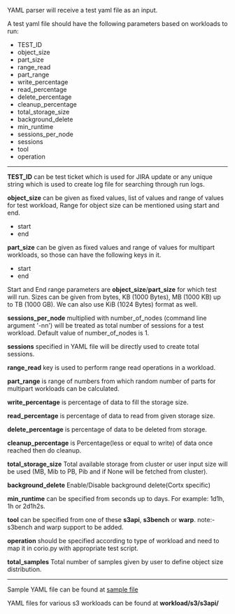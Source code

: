 YAML parser will receive a test yaml file as an input.

A test yaml file should have the following parameters based on workloads to run:

* TEST_ID
* object_size
* part_size
* range_read
* part_range
* write_percentage
* read_percentage
* delete_percentage
* cleanup_percentage
* total_storage_size
* background_delete
* min_runtime
* sessions_per_node
* sessions
* tool
* operation

---

**TEST_ID** can be test ticket which is used for JIRA update or any unique string which is used to
create log file for searching through run logs.  

**object_size** can be given as fixed values, list of values and range of values for test workload,
Range for object size can be mentioned using start and end.

* start
* end

**part_size** can be given as fixed values and range of values for multipart workloads, so those
can have the following keys in it.

* start
* end

Start and End range parameters are **object_size**/**part_size** for which test will run.
Sizes can be given from bytes, KB (1000 Bytes), MB (1000 KB) up to TB (1000 GB). We can also use
KiB (1024 Bytes) format as well.

**sessions_per_node** multiplied with number_of_nodes (command line argument '-nn') will be treated
as total number of sessions for a test workload. Default value of number_of_nodes is 1.

**sessions** specified in YAML file will be directly used to create total sessions.

**range_read** key is used to perform range read operations in a workload.

**part_range** is range of numbers from which random number of parts for multipart workloads can be
calculated.

**write_percentage** is percentage of data to fill the storage size.

**read_percentage** is percentage of data to read from given storage size.

**delete_percentage** is percentage of data to be deleted from storage.

**cleanup_percentage** is Percentage(less or equal to write) of data once reached then do cleanup.

**total_storage_size** Total available storage from cluster or user input size will be used
(MB, Mib to PB, Pib and if None will be fetched from cluster).

**background_delete** Enable/Disable background delete(Cortx specific)

**min_runtime** can be specified from seconds up to days. For example: 1d1h, 1h or 2d1h2s.

**tool** can be specified from one of these **s3api**, **s3bench** or **warp**.
    note:- s3bench and warp support to be added.

**operation** should be specified according to type of workload and need to map it in corio.py with
appropriate test script.

**total_samples** Total number of samples given by user to define object size distribution.

---

Sample YAML file can be found at [sample file](sample_file.yaml)

YAML files for various s3 workloads can be found at **workload/s3/s3api/**
